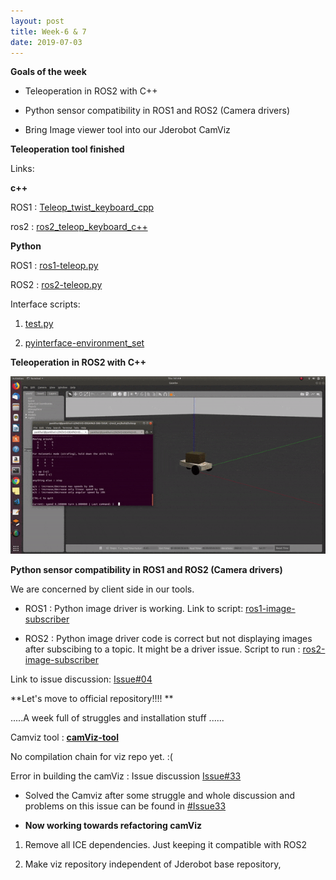 ```yaml
---
layout: post
title: Week-6 & 7
date: 2019-07-03
---	
```


**Goals of the week**

* Teleoperation in ROS2 with C++

* Python sensor compatibility in ROS1 and ROS2 (Camera drivers)

* Bring Image viewer tool into our Jderobot CamViz 

**Teleoperation tool finished**

Links: 

**c++**

ROS1 : [Teleop_twist_keyboard_cpp](https://github.com/TheRoboticsClub/colab-gsoc2019-Pankhuri_Vanjani/tree/master/Teleoperation_tool/teleop_twist_keyboard_cpp)

ros2 : [ros2_teleop_keyboard_c++](https://github.com/TheRoboticsClub/colab-gsoc2019-Pankhuri_Vanjani/tree/master/Teleoperation_tool/ros2_teleop_keyboard_c%2B%2B)

**Python**

ROS1 : [ros1-teleop.py](https://github.com/TheRoboticsClub/colab-gsoc2019-Pankhuri_Vanjani/blob/master/Teleoperation_tool/ros1-teleop.py)

ROS2 : [ros2-teleop.py](https://github.com/TheRoboticsClub/colab-gsoc2019-Pankhuri_Vanjani/blob/master/Teleoperation_tool/ros2-teleop.py)

Interface scripts:

1. [test.py](https://github.com/TheRoboticsClub/colab-gsoc2019-Pankhuri_Vanjani/blob/master/Teleoperation_tool/test.py)

2. [pyinterface-environment_set](https://github.com/TheRoboticsClub/colab-gsoc2019-Pankhuri_Vanjani/blob/master/Teleoperation_tool/pyinterface.py)

**Teleoperation in ROS2 with C++**

 ![dolly-move-teleop-C++](../img/dolly-move-teleop-C++.gif)

**Python sensor compatibility in ROS1 and ROS2 (Camera drivers)**

We are concerned by client side in our tools.

* ROS1 : Python image driver is working. Link to script: [ros1-image-subscriber](https://github.com/TheRoboticsClub/colab-gsoc2019-Pankhuri_Vanjani/blob/master/sensor-drivers_python/final.py)

* ROS2 : Python image driver code is correct but not displaying images after subscibing to a topic. It might be a driver issue. Script to run : [ros2-image-subscriber](https://github.com/TheRoboticsClub/colab-gsoc2019-Pankhuri_Vanjani/blob/master/sensor-drivers_python/ros2sub.py)

Link to issue discussion: [Issue#04](https://github.com/TheRoboticsClub/colab-gsoc2019-Pankhuri_Vanjani/issues/4)



**Let's move to official repository!!!! **

 .....A week full of struggles and installation stuff ......

Camviz tool : [**camViz-tool**](https://github.com/JdeRobot/viz/tree/master/camViz)

No compilation chain for viz repo yet. :( 

Error in building the camViz : Issue discussion [Issue#33](https://github.com/JdeRobot/viz/issues/33)

* Solved the Camviz after some struggle and whole discussion and problems on this issue can  be found in [#Issue33](https://github.com/JdeRobot/viz/issues/33)

* **Now working towards refactoring camViz**
 
1. Remove all ICE dependencies. Just keeping it compatible with ROS2

2. Make viz repository independent of Jderobot base repository,
